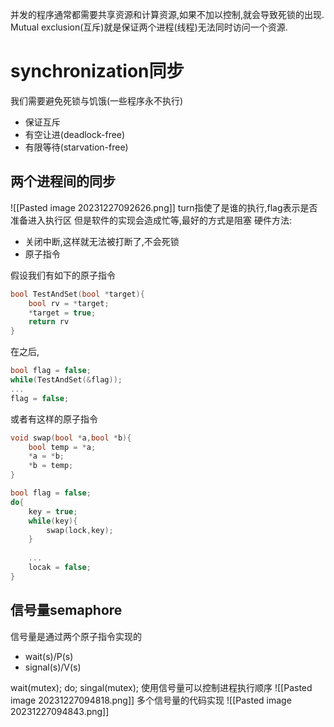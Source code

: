 并发的程序通常都需要共享资源和计算资源,如果不加以控制,就会导致死锁的出现.
Mutual exclusion(互斥)就是保证两个进程(线程)无法同时访问一个资源.
# synchronization同步
我们需要避免死锁与饥饿(一些程序永不执行)
- 保证互斥
- 有空让进(deadlock-free)
- 有限等待(starvation-free)

## 两个进程间的同步
![[Pasted image 20231227092626.png]]
turn指使了是谁的执行,flag表示是否准备进入执行区
但是软件的实现会造成忙等,最好的方式是阻塞
硬件方法:
- 关闭中断,这样就无法被打断了,不会死锁
- 原子指令

假设我们有如下的原子指令
```c++
bool TestAndSet(bool *target){
	bool rv = *target;
	*target = true;
	return rv
}
```
在之后,
```c++
bool flag = false;
while(TestAndSet(&flag));
...
flag = false;
```
或者有这样的原子指令
```c++
void swap(bool *a,bool *b){
	bool temp = *a;
	*a = *b;
	*b = temp;
}

bool flag = false;
do{
	key = true;
	while(key){
		swap(lock,key);
	}
	
	...
	locak = false;
}
```
## 信号量semaphore
信号量是通过两个原子指令实现的
- wait(s)/P(s)
- signal(s)/V(s)

wait(mutex);
do;
singal(mutex);
使用信号量可以控制进程执行顺序
![[Pasted image 20231227094818.png]]
多个信号量的代码实现
![[Pasted image 20231227094843.png]]
